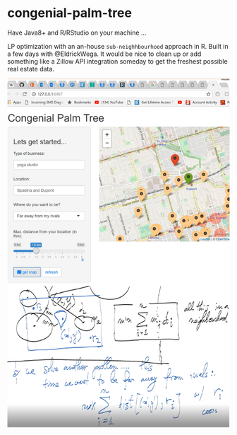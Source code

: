 # congenial-palm-tree

Have Java8+ and R/RStudio on your machine ...

LP optimization with an an-house `sub-neighhbourhood` approach in R. 
Built in a few days with @EldrickWega. It would be nice to clean up or add something like a Zillow API integration someday to get the freshest possible real estate data.

![Congenial Palm Tree](data/congenial_palm_tree_square.PNG)

